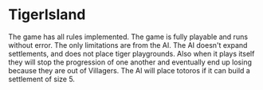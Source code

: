 # TigerIsland

The game has all rules implemented. The game is fully playable and runs without error.
The only limitations are from the AI.
The AI doesn't expand settlements, and does not place tiger playgrounds. Also when it plays itself they will stop the progression of one another and eventually end up losing because they are out of Villagers. The AI will place totoros if it can build a settlement of size 5.
